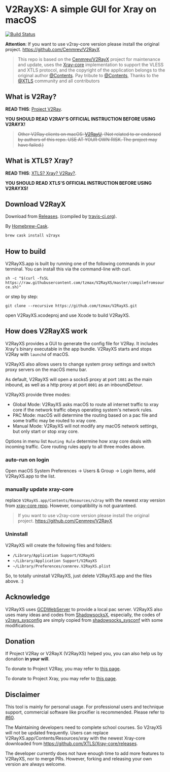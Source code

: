 # V2RayXS: A simple GUI for Xray on macOS

[![Build Status](https://travis-ci.org/tzmax/V2RayXS.svg?branch=master)](https://travis-ci.org/tzmax/V2RayXS)

**Attention**: If you want to use v2ray-core version please install the original project. <https://github.com/Cenmrev/V2RayX>

> This repo is based on the [Cenmrev/V2RayX](https://github.com/Cenmrev/V2RayX) project for maintenance and update, uses the [Xray-core](https://github.com/XTLS/Xray-core) implementation to support the VLESS and XTLS protocol, and the copyright of the application belongs to the original author [@Contents](https://github.com/Cenmrev). Pay tribute to [@Contents](https://github.com/Cenmrev), Thanks to the [@XTLS](https://github.com/XTLS) community and all contributors


## What is V2Ray?

**READ THIS**: [Project V2Ray](http://www.v2ray.com).

**YOU SHOULD READ V2RAY'S OFFICIAL INSTRUCTION BEFORE USING V2RAYX!**

> ~~Other V2Ray clients on macOS: [V2RayU](https://github.com/yanue/v2rayu).
(Not related to or endorsed by authors of this repo. USE AT YOUR OWN RISK. The project may have failed.)~~

## What is XTLS? Xray?

**READ THIS**: [XTLS? Xray? V2Ray?](https://xtls.github.io).

**YOU SHOULD READ XTLS'S OFFICIAL INSTRUCTION BEFORE USING V2RAYXS!**
## Download V2RayX

Download from [Releases](https://github.com/tzmax/V2RayXS/releases). (compiled by [travis-ci.org](https://travis-ci.org/tzmax/V2RayXS)).

By [Homebrew-Cask](https://caskroom.github.io/).

```sh
brew cask install v2rayx
```

## How to build

V2RayXS.app is built by running one of the following commands in your terminal. You can install this via the command-line with curl.

`sh -c "$(curl -fsSL https://raw.githubusercontent.com/tzmax/V2RayXS/master/compilefromsource.sh)"`

or step by step:

`git clone --recursive https://github.com/tzmax/V2RayXS.git`

open V2RayXS.xcodeproj and use Xcode to build V2RayXS.

## How does V2RayXS work

V2RayXS provides a GUI to generate the config file for V2Ray. It includes Xray's binary executable in the app bundle. V2RayXS starts and stops V2Ray with `launchd` of macOS.

V2RayXS also allows users to change system proxy settings and switch proxy servers on the macOS menu bar.

As default, V2RayXS will open a socks5 proxy at port `1081` as the main inbound, as well as a http proxy at port `8001` as an inboundDetour.

V2RayXS provide three modes:

-   Global Mode: V2RayXS asks macOS to route all internet traffic to xray core if the network traffic obeys operating system's network rules.
-   PAC Mode: macOS will determine the routing based on a pac file and some traffic may be routed to xray core.
-   Manual Mode: V2RayXS will not modify any macOS network settings, but only start or stop xray core.

Options in menu list `Routing Rule` determine how xray core deals with incoming traffic. Core routing rules apply to all three modes above.

### auto-run on login

Open macOS System Preferences -> Users & Group -> Login Items, add V2RayXS.app to
the list.

### manually update xray-core

replace `V2RayXS.app/Contents/Resources/v2ray` with the newest xray
version from [xray-core
repo](https://github.com/XTLS/Xray-core/releases). However, compatibility is not guaranteed.

> If you want to use v2ray-core version please install the original project. <https://github.com/Cenmrev/V2RayX>

### Uninstall

V2RayXS will create the following files and folders:

-   `/Library/Application Support/V2RayXS`
-   `~/Library/Application Support/V2RayXS`
-   `~/Library/Preferences/cenmrev.V2RayXS.plist`

So, to totally uninstall V2RayXS, just delete V2RayXS.app and the files above. :)

## Acknowledge

V2RayXS uses [GCDWebServer](https://github.com/swisspol/GCDWebServer) to provide a local pac server. V2RayXS also uses many ideas and codes from [ShadowsocksX](https://github.com/shadowsocks/shadowsocks-iOS/tree/master), especially, the codes of [v2rays_sysconfig](https://github.com/tzmax/V2RayXS/blob/master/v2rayx_sysconf/main.m) are simply copied from [shadowsocks_sysconf](https://github.com/shadowsocks/shadowsocks-iOS/blob/master/shadowsocks_sysconf/main.m) with some modifications.

## Donation

If Project V2Ray or V2RayX (V2RayXS) helped you, you can also help us by donation **in your will**. 

To donate to Project V2Ray, you may refer to [this page](https://www.v2ray.com/chapter_00/02_donate.html).

 To donate to Project Xray, you may refer to [this page](https://xtls.github.io/#%E5%B8%AE%E5%8A%A9-xray-%E5%8F%98%E5%BE%97%E6%9B%B4%E5%BC%BA).

## Disclaimer

This tool is mainly for personal usage. For professional users and technique
support, commercial software like proxifier is recommended. Please refer to [#60](https://github.com/tzmax/V2RayXS/issues/60#issuecomment-369531443).

The Maintaining developers need to complete school courses. So V2rayXS will not be updated frequently. Users can replace V2RayXS.app/Contents/Resources/xray with the newest Xray-core downloaded from <https://github.com/XTLS/Xray-core/releases>.

The developer currently does not have enough time to add more features to V2RayXS, nor to merge PRs. However, forking and releasing your own version are always welcome.
